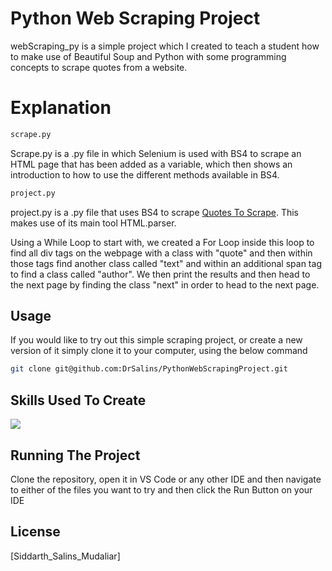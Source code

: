 # Python Web Scraping Project

webScraping_py is a simple project which I created to teach a student how to make use of Beautiful Soup and Python with some programming concepts to scrape quotes from a website.

# Explanation
```bash 
scrape.py
```
Scrape.py is a .py file in which Selenium is used with BS4 to scrape an HTML page that has been added as a variable, which then shows an introduction to how to use the different methods available in BS4. 
```bash 
project.py
```
project.py is a .py file that uses BS4 to scrape [Quotes To Scrape](http://quotes.toscrape.com/). This makes use of its main tool HTML.parser. 

Using a While Loop to start with, we created a For Loop inside this loop to find all div tags on the webpage with a class with "quote" and then within those tags find another class called "text" and within an additional span tag to find a class called "author".
We then print the results and then head to the next page by finding the class "next" in order to head to the next page.

## Usage

If you would like to try out this simple scraping project, or create a new version of it simply clone it to your computer, using the below command

```bash
git clone git@github.com:DrSalins/PythonWebScrapingProject.git
```


## Skills Used To Create

<p align="left">
  <a href="https://skillicons.dev">
    <img src="https://skillicons.dev/icons?i=py,selenium" />
  </a>
</p>

## Running The Project

Clone the repository, 
open it in VS Code or any other IDE and then 
navigate to either of the files you want to 
try and then click the Run Button on your IDE

## License

[Siddarth_Salins_Mudaliar]
